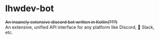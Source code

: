 # lhwdev-bot

~~An insanely extensive discord bot written in Kotlin(???)~~  
An extensive, unified API interface for any platform like Discord, 🚧 Slack, etc.

